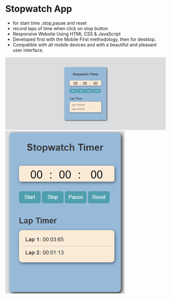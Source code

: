 #  Stopwatch App

- for start time ,stop,pause and reset
- record laps of time when click on stop button
- Responsive  Website Using HTML CSS & JavaScript
- Developed first with the Mobile First methodology, then for desktop.
- Compatible with all mobile devices and with a beautiful and pleasant user interface.





![preview img](./screen_preview/Desk%20.png)
![preview img](./screen_preview/mob.png)
